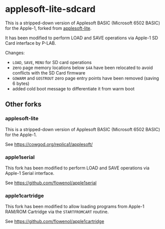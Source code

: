 # applesoft-lite-sdcard

This is a stripped-down version of Applesoft BASIC (Microsoft 6502 BASIC) for the Apple-1,
forked from [applesoft-lite](https://github.com/txgx42/applesoft-lite). 

It has been modified to perform LOAD and SAVE operations via Apple-1 SD Card interface by P-LAB.

Changes:
- `LOAD`, `SAVE`, `MENU` for SD card operations
- zero page memory locations below `$4A` have been relocated to avoid conflicts with the SD Card firmware
- `GOWARM` and `GOSTROUT` zero page entry points have been removed (saving 6 bytes)
- added cold boot message to differentiate it from warm boot

## Other forks

### applesoft-lite

This is a stripped-down version of Applesoft BASIC (Microsoft 6502 BASIC) for the Apple-1.

See https://cowgod.org/replica1/applesoft/

### apple1serial

This fork has been modified to perform LOAD and SAVE operations via Apple-1 Serial interface.

See https://github.com/flowenol/apple1serial

### apple1cartridge

This fork has been modified to allow loading programs from Apple-1 RAM/ROM Cartridge via the `STARTFROMCART` routine.

See https://github.com/flowenol/apple1cartridge
